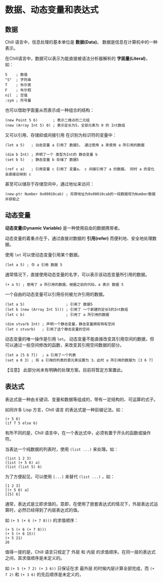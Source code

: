 # 数据、动态变量和表达式

## 数据

Chill 语言中，信息处理的基本单位是 **数据(Data)**。
数据是信息在计算机中的一种表示。

在Chill语言中，数据可以表示为能直接被语法分析器解析的 **字面量(Literal)**，如：

```
5    ; 数值
"S"  ; 字符串
T    ; 布尔真
F    ; 布尔假
nil  ; 空值
:sym ; 符号量
```

也可以借助字面量从而表示成一种组合的结构：

```
(new Point 5 6)       ; 表示二维点的二元组
(new (Array Int 5) 0) ; 表示定长为5，全部元素为 0 的 Int数组
```

又可以引用、存储抑或间接引用 在识别为标识符的变量中：

```
(let a 5)   ; 动态变量 a 引用了 数据5， 通过使用 a 来使用 a 所引用的数据

(dim b Int) ; 声明了一个 类型为Int的 静态变量 b
(set b 5)   ; 静态变量 b 存储了 数据5

(ref c a)   ; 引用变量 c 引用了 变量a， c 间接引用了 a 的数据。 同时 a 的变化会直接反映到 c
```

甚至可以储存于存储空间中，通过地址来访问：

```
(new-ptr Number 0x00010cab) ; 将首地址为0x00010cab的一段数据视为Number数据并获取之
```

## 动态变量

**动态变量(Dynamic Variable)** 是一种使用自由的数据携带者。

动态变量的着重点在于，通过直接对数据的 **引用(refer)** 而便利地、安全地处理数据。

使用 ```let``` 可以使动态变量引用某个数据。

```
(let a 5) ; 令 a 引用 数据 5
```

通常情况下，直接使用动态变量的名字，可以表示该动态变量所引用的数据。

```
(+ a 5) ; 使用了 a 所引用的数据，根据之前的代码，a 表示 数据 5
```

一个自由的动态变量可以引用任何被允许引用的数据。

```
(let a 5)                   ; 引用了 数据5
(let b (new (Array Int 5))) ; 引用了 一个新建的定长5的Int数组
(let c b)                   ; 引用了 a 所引用的数据

(dim stvarb Int) ; 声明一个静态变量，静态变量拥有特有空间
(let c stvarb)   ; 引用了这个静态变量的空间
```

动态变量的唯一操作是引用 ```let```。
动态变量不能直接改变其引用空间的数据，但可以通过一些空间修改的函数，来改变其引用空间数据的部分。

```
(let a [5 6 7])  ; a 引用了一个列表
(set a 0 3) ; 将 a 引用的列表的首元素设置为 3，此时 a 所引用的数据为 [3 6 7]
```

【注意】 此部分尚未有明确的处理方案。目前将暂定方案置此。

## 表达式

表达式是一种由关键词、变量和数据等组成的，带有一定结构的、可运算的式子。

如同许多 Lisp 方言，Chill 语言 的表达式是一种前缀记法。如：

```
(+ 5 6)
(if T 5 else 6)
```

有所不同的是，Chill 语言中，在一个表达式中，必须有置于开头的函数或操作符。

当表达一个纯数据的列表时，使用 ```(list ...)``` 来处理。如：

```
(list 1 2 3)
(list (+ 5 6) a)
(list (list 5) 6)
```

为了方便起见，可以使用 ```[...]``` 来替代 ```(list ...)``` ，如：

```
[1 2 3]
[(+ 5 6) a]
[[5] 6]
```

通常，表达式是立即求值的。意即，在使用了嵌套表达式的情况下，外层表达式运算时，必然已经得到了内层表达式的值。

如 ```(+ 5 (+ 6 (+ 7 8)))``` 的求值顺序：

```
(+ 5 (+ 6 (+ 7 8)))
(+ 5 (+ 6 15))
(+ 5 21)
26
```

值得一提的是，Chill 语言只规定了 外层 和 内层 的求值顺序。在同一层的表达式之间，其求值顺序是未定义的。

如 ```(+ 5 (+ 7 2) (+ 3 6))``` 只保证在求 最外层 的时候内层计算全部完成，而 ```(+ 7 2)``` 和 ```(+ 3 6)``` 的先后顺序是未定义的，
